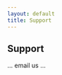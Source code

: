 ```yaml
---
layout: default
title: Support
---
```

<section class="text-center bg--dark">
    <div class="container">
        <div class="row">
            <div class="col-md-10 col-lg-8">
                <h2>Support</h2>
                <p class="lead"> ... email us ...</p>
            </div>
        </div>
    </div>
</section>